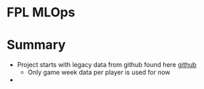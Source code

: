 # FPL MLOps

# Summary
* Project starts with legacy data from github found here [github](https://github.com/vaastav/Fantasy-Premier-League)
    * Only game week data per player is used for now
* 